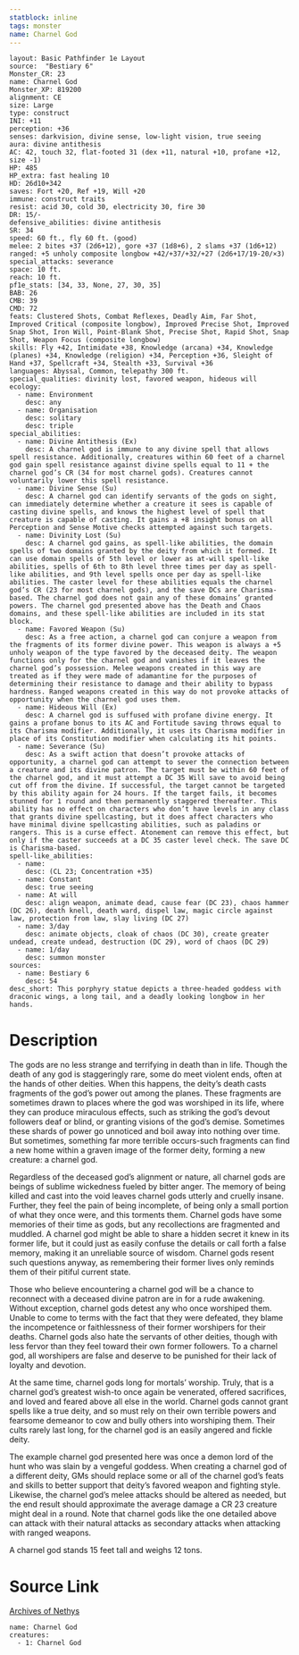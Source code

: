 ```yaml
---
statblock: inline
tags: monster
name: Charnel God
---
```

```statblock
layout: Basic Pathfinder 1e Layout
source:  "Bestiary 6"
Monster_CR: 23
name: Charnel God
Monster_XP: 819200
alignment: CE
size: Large
type: construct
INI: +11
perception: +36
senses: darkvision, divine sense, low-light vision, true seeing
aura: divine antithesis
AC: 42, touch 32, flat-footed 31 (dex +11, natural +10, profane +12, size -1)
HP: 485
HP_extra: fast healing 10
HD: 26d10+342
saves: Fort +20, Ref +19, Will +20
immune: construct traits
resist: acid 30, cold 30, electricity 30, fire 30
DR: 15/-
defensive_abilities: divine antithesis
SR: 34
speed: 60 ft., fly 60 ft. (good)
melee: 2 bites +37 (2d6+12), gore +37 (1d8+6), 2 slams +37 (1d6+12)
ranged: +5 unholy composite longbow +42/+37/+32/+27 (2d6+17/19-20/×3)
special_attacks: severance
space: 10 ft.
reach: 10 ft.
pf1e_stats: [34, 33, None, 27, 30, 35]
BAB: 26
CMB: 39
CMD: 72
feats: Clustered Shots, Combat Reflexes, Deadly Aim, Far Shot, Improved Critical (composite longbow), Improved Precise Shot, Improved Snap Shot, Iron Will, Point-Blank Shot, Precise Shot, Rapid Shot, Snap Shot, Weapon Focus (composite longbow)
skills: Fly +42, Intimidate +38, Knowledge (arcana) +34, Knowledge (planes) +34, Knowledge (religion) +34, Perception +36, Sleight of Hand +37, Spellcraft +34, Stealth +33, Survival +36
languages: Abyssal, Common, telepathy 300 ft.
special_qualities: divinity lost, favored weapon, hideous will
ecology:
  - name: Environment
    desc: any
  - name: Organisation
    desc: solitary
    desc: triple
special_abilities:
  - name: Divine Antithesis (Ex)
    desc: A charnel god is immune to any divine spell that allows spell resistance. Additionally, creatures within 60 feet of a charnel god gain spell resistance against divine spells equal to 11 + the charnel god’s CR (34 for most charnel gods). Creatures cannot voluntarily lower this spell resistance.
  - name: Divine Sense (Su)
    desc: A charnel god can identify servants of the gods on sight, can immediately determine whether a creature it sees is capable of casting divine spells, and knows the highest level of spell that creature is capable of casting. It gains a +8 insight bonus on all Perception and Sense Motive checks attempted against such targets.
  - name: Divinity Lost (Su)
    desc: A charnel god gains, as spell-like abilities, the domain spells of two domains granted by the deity from which it formed. It can use domain spells of 5th level or lower as at-will spell-like abilities, spells of 6th to 8th level three times per day as spell-like abilities, and 9th level spells once per day as spell-like abilities. The caster level for these abilities equals the charnel god’s CR (23 for most charnel gods), and the save DCs are Charisma-based. The charnel god does not gain any of these domains’ granted powers. The charnel god presented above has the Death and Chaos domains, and these spell-like abilities are included in its stat block.
  - name: Favored Weapon (Su)
    desc: As a free action, a charnel god can conjure a weapon from the fragments of its former divine power. This weapon is always a +5 unholy weapon of the type favored by the deceased deity. The weapon functions only for the charnel god and vanishes if it leaves the charnel god’s possession. Melee weapons created in this way are treated as if they were made of adamantine for the purposes of determining their resistance to damage and their ability to bypass hardness. Ranged weapons created in this way do not provoke attacks of opportunity when the charnel god uses them.
  - name: Hideous Will (Ex)
    desc: A charnel god is suffused with profane divine energy. It gains a profane bonus to its AC and Fortitude saving throws equal to its Charisma modifier. Additionally, it uses its Charisma modifier in place of its Constitution modifier when calculating its hit points.
  - name: Severance (Su)
    desc: As a swift action that doesn’t provoke attacks of opportunity, a charnel god can attempt to sever the connection between a creature and its divine patron. The target must be within 60 feet of the charnel god, and it must attempt a DC 35 Will save to avoid being cut off from the divine. If successful, the target cannot be targeted by this ability again for 24 hours. If the target fails, it becomes stunned for 1 round and then permanently staggered thereafter. This ability has no effect on characters who don’t have levels in any class that grants divine spellcasting, but it does affect characters who have minimal divine spellcasting abilities, such as paladins or rangers. This is a curse effect. Atonement can remove this effect, but only if the caster succeeds at a DC 35 caster level check. The save DC is Charisma-based.
spell-like_abilities:
  - name:
    desc: (CL 23; Concentration +35)
  - name: Constant
    desc: true seeing
  - name: At will
    desc: align weapon, animate dead, cause fear (DC 23), chaos hammer (DC 26), death knell, death ward, dispel law, magic circle against law, protection from law, slay living (DC 27)
  - name: 3/day
    desc: animate objects, cloak of chaos (DC 30), create greater undead, create undead, destruction (DC 29), word of chaos (DC 29)
  - name: 1/day
    desc: summon monster
sources:
  - name: Bestiary 6
    desc: 54
desc_short: This porphyry statue depicts a three-headed goddess with draconic wings, a long tail, and a deadly looking longbow in her hands.
```
# Description
The gods are no less strange and terrifying in death than in life. Though the death of any god is staggeringly rare, some do meet violent ends, often at the hands of other deities. When this happens, the deity’s death casts fragments of the god’s power out among the planes. These fragments are sometimes drawn to places where the god was worshiped in its life, where they can produce miraculous effects, such as striking the god’s devout followers deaf or blind, or granting visions of the god’s demise. Sometimes these shards of power go unnoticed and boil away into nothing over time. But sometimes, something far more terrible occurs-such fragments can find a new home within a graven image of the former deity, forming a new creature: a charnel god. 

Regardless of the deceased god’s alignment or nature, all charnel gods are beings of sublime wickedness fueled by bitter anger. The memory of being killed and cast into the void leaves charnel gods utterly and cruelly insane. Further, they feel the pain of being incomplete, of being only a small portion of what they once were, and this torments them. Charnel gods have some memories of their time as gods, but any recollections are fragmented and muddled. A charnel god might be able to share a hidden secret it knew in its former life, but it could just as easily confuse the details or call forth a false memory, making it an unreliable source of wisdom. Charnel gods resent such questions anyway, as remembering their former lives only reminds them of their pitiful current state. 

Those who believe encountering a charnel god will be a chance to reconnect with a deceased divine patron are in for a rude awakening. Without exception, charnel gods detest any who once worshiped them. Unable to come to terms with the fact that they were defeated, they blame the incompetence or faithlessness of their former worshipers for their deaths. Charnel gods also hate the servants of other deities, though with less fervor than they feel toward their own former followers. To a charnel god, all worshipers are false and deserve to be punished for their lack of loyalty and devotion. 

At the same time, charnel gods long for mortals’ worship. Truly, that is a charnel god’s greatest wish-to once again be venerated, offered sacrifices, and loved and feared above all else in the world. Charnel gods cannot grant spells like a true deity, and so must rely on their own terrible powers and fearsome demeanor to cow and bully others into worshiping them. Their cults rarely last long, for the charnel god is an easily angered and fickle deity. 

The example charnel god presented here was once a demon lord of the hunt who was slain by a vengeful goddess. When creating a charnel god of a different deity, GMs should replace some or all of the charnel god’s feats and skills to better support that deity’s favored weapon and fighting style. Likewise, the charnel god’s melee attacks should be altered as needed, but the end result should approximate the average damage a CR 23 creature might deal in a round. Note that charnel gods like the one detailed above can attack with their natural attacks as secondary attacks when attacking with ranged weapons. 

A charnel god stands 15 feet tall and weighs 12 tons.
# Source Link
[Archives of Nethys](https://aonprd.com/MonsterDisplay.aspx?ItemName=Charnel%20God)
```encounter-table
name: Charnel God
creatures:
  - 1: Charnel God
```
